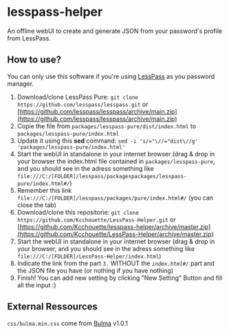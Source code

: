 # lesspass-helper

An offline webUI to create and generate JSON from your password's profile from LessPass.

## How to use?

You can only use this software if you're using [LessPass](https://github.com/lesspass/lesspass) as you password manager.

1. Download/clone LessPass Pure: `git clone https://github.com/lesspass/lesspass.git` or [https://github.com/lesspass/lesspass/archive/main.zip](https://github.com/lesspass/lesspass/archive/main.zip)
2. Copie the file from `packages/lesspass-pure/dist/index.html` to `packages/lesspass-pure/index.html`
3. Update it using this **sed** command: `sed -i 's/="\//="dist\//g' 'packages/lesspass-pure/index.html'`
4. Start the webUI in standalone in your internet browser (drag & drop in your browser the index.html file contained in `packages/lesspass-pure`, and you should see in the adress something like `file:///C:/[FOLDER]/lesspass/packagespackages/lesspass-pure/index.html#/`)
5. Remember this link `file:///C:/[FOLDER]/lesspass/packages/pure/index.html#/` (you can close the tab)
6. Download/clone this repositorie: `git clone https://github.com/Kcchouette/LessPass-Helper.git` or [https://github.com/Kcchouette/lesspass-helper/archive/master.zip](https://github.com/Kcchouette/LessPass-Helper/archive/master.zip)
7. Start the webUI in standalone in your internet browser (drag & drop in your browser, and you should see in the adress something like `file:///C:/[FOLDER]/LessPass-Helper/index.html`)
8. Indicate the link from the part `3.` WITHOUT the *`index.html#/`* part and the JSON file you have (or nothing if you have nothing)
9. Finish! You can add new setting by clicking "New Setting" Button and fill all the input :)

## External Ressources

`css/bulma.min.css` come from [Bulma](https://bulma.io/) v1.0.1<br>

